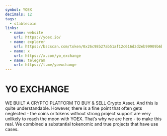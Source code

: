 ```yaml
---
symbol: YOEX
decimals: 12
tags:
  - stablecoin
links:
  - name: website
    url: https://yoex.io/
  - name: explorer
    url: https://bscscan.com/token/0x26c98b27ab51af12c616d2d2eb99909b6bde6dde
  - name: x
    url: https://x.com/yo_exchange
  - name: telegram
    url: https://t.me/yoexchange
---
```


# YO EXCHANGE

WE BUILT A CRYPTO PLATFORM TO BUY & SELL Crypto Asset. And this is quite understandable. However, there is a fine point that often gets neglected - the coins or tokens without strong project support are very unlikely to reach the moon with YOEX. That’s why we are here - to make this real. We combined a substantial tokenomic and true projects that have use cases.
